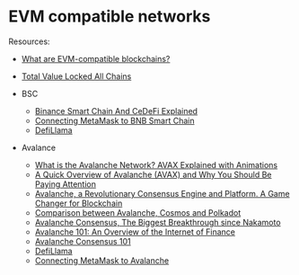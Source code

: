 # EVM compatible networks

Resources:

* [What are EVM-compatible blockchains?](https://medium.com/eligma-blog/what-are-evm-compatible-blockchains-64f91c97038e)
* [Total Value Locked All Chains](https://defillama.com/chains/EVM)

* BSC
  - [Binance Smart Chain And CeDeFi Explained](https://www.youtube.com/watch?v=iJDoc0kvXLc)
  - [Connecting MetaMask to BNB Smart Chain](https://academy.binance.com/en/articles/connecting-metamask-to-binance-smart-chain)
  - [DefiLlama](https://defillama.com/chain/BSC)

* Avalance
  - [What is the Avalanche Network? AVAX Explained with Animations](https://www.youtube.com/watch?v=CbM2jidEn0s)
  - [A Quick Overview of Avalanche (AVAX) and Why You Should Be Paying Attention](https://cryptoseq.medium.com/a-quick-overview-of-avalanche-avax-and-why-you-should-be-paying-attention-612278598da2)
  - [Avalanche, a Revolutionary Consensus Engine and Platform. A Game Changer for Blockchain](https://medium.com/avalanche-hub/avalanche-a-revolutionary-consensus-engine-and-platform-a-game-changer-for-blockchain-fdac008edc35)
  - [Comparison between Avalanche, Cosmos and Polkadot](https://medium.com/avalanche-hub/comparison-between-avalanche-cosmos-and-polkadot-a2a98f46c03b)
  - [Avalanche Consensus, The Biggest Breakthrough since Nakamoto](https://medium.com/avalanche-hub/avalanche-consensus-the-biggest-breakthrough-since-nakamoto-66e9917fd656)
  - [Avalanche 101: An Overview of the Internet of Finance](https://medium.com/avalabs/avalanche-101-an-overview-of-the-internet-of-finance-7cdc5a2bee46#407d)
  - [Avalanche Consensus 101](https://medium.com/avalancheavax/avalanche-consensus-101-99c68a3e3159)
  - [DefiLlama](https://defillama.com/chain/Avalanche)
  - [Connecting MetaMask to Avalanche](https://academy.binance.com/en/articles/how-to-add-avalanche-to-metamask)

